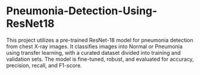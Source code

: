 # Pneumonia-Detection-Using-ResNet18
This project utilizes a pre-trained ResNet-18 model for pneumonia detection from chest X-ray images. It classifies images into Normal or Pneumonia using transfer learning, with a curated dataset divided into training and validation sets. The model is fine-tuned, robust, and evaluated for accuracy, precision, recall, and F1-score.
